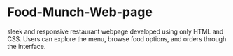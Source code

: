 # Food-Munch-Web-page
sleek and responsive restaurant webpage developed using only HTML and CSS. Users can explore the menu, browse food options, and orders through the interface.
